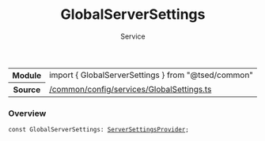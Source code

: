 
<header class="symbol-info-header"><h1 id="globalserversettings">GlobalServerSettings</h1><label class="symbol-info-type-label service">Service</label></header>
<!-- summary -->
<section class="symbol-info"><table class="is-full-width"><tbody><tr><th>Module</th><td><div class="lang-typescript"><span class="token keyword">import</span> { GlobalServerSettings }&nbsp;<span class="token keyword">from</span>&nbsp;<span class="token string">"@tsed/common"</span></div></td></tr><tr><th>Source</th><td><a href="https://github.com/Romakita/ts-express-decorators/blob/v4.14.1/src//common/config/services/GlobalSettings.ts#L0-L0">/common/config/services/GlobalSettings.ts</a></td></tr></tbody></table></section>
<!-- overview -->


### Overview


<pre><code class="typescript-lang "><span class="token keyword">const</span> GlobalServerSettings<span class="token punctuation">:</span> <a href="#api/common/config/serversettingsprovider"><span class="token">ServerSettingsProvider</span></a><span class="token punctuation">;</span></code></pre>


<!-- Parameters -->

<!-- Description -->

<!-- Members -->


